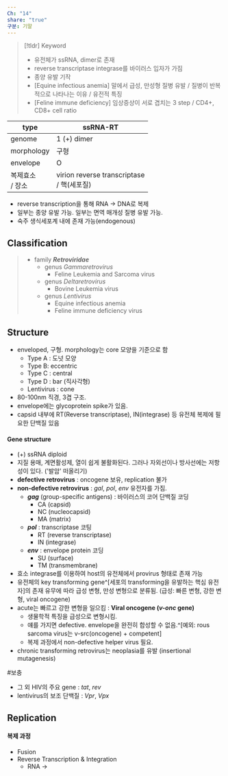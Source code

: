 ```yaml
---
Ch: "14"
share: "true"
구분: 기말
---
```


>[!tldr] Keyword
>- 유전체가 ssRNA, dimer로 존재
>- reverse transcriptase integrase를 바이러스 입자가 가짐
>- 종양 유발 기작
>- [Equine infectious anemia] 말에서 급성, 만성형 질병 유발 / 질병이 반복적으로 나타나는 이유 / 유전적 특징
>- [Feline immune deficiency] 임상증상이 서로 겹치는 3 step / CD4+, CD8+ cell ratio

| type         | ssRNA-RT                                 |
| ------------ | ---------------------------------------- |
| genome       | 1 (+) dimer                              |
| morphology   | 구형                                       |
| envelope     | O                                        |
| 복제효소<br>/ 장소 | virion reverse transcriptase<br>/ 핵(세포질) |
- reverse transcription을 통해 RNA → DNA로 복제
- 일부는 종양 유발 가능. 일부는 면역 매개성 질병 유발 가능.
- 숙주 생식세포계 내에 존재 가능(endogenous)
## Classification
> - family ***Retroviridae***
> 	- genus *Gammaretrovirus*
> 		- Feline Leukemia and Sarcoma virus
> 	- genus *Deltaretrovirus*
> 		- Bovine Leukemia virus
> 	- genus *Lentivirus*
> 		- Equine infectious anemia
> 		- Feline immune deficiency virus

## Structure
- enveloped, 구형. morphology는 core 모양을 기준으로 함
	- Type A : 도넛 모양
	- Type B:  eccentric
	- Type C : central
	- Type D : bar (직사각형)
	- Lentivirus : cone 
- 80-100nm 직경, 3겹 구조.
- envelope에는 glycoprotein spike가 있음.
- capsid 내부에 RT(Reverse transcriptase), IN(integrase) 등 유전체 복제에 필요한 단백질 있음

#### Gene structure
- (+) ssRNA diploid
- 지질 용매, 계면활성제, 열이 쉽게 불활화된다. 그러나 자외선이나 방사선에는 저항성이 있다. ('발암' 떠올리기)
- **defective retrovirus** : oncogene 보유, replication 불가
- **non-defective retrovirus** : *gal*, *pol*, *env* 유전자를 가짐.
	- ***gag*** (group-specific antigens) : 바이러스의 코어 단백질 코딩
		- CA (capsid)
		- NC (nucleocapsid)
		- MA (matrix)
	- ***pol*** : transcriptase 코팅
		- RT (reverse transcriptase)
		- IN (integrase)
	- ***env*** : envelope protein 코딩
		- SU (surface)
		- TM (transmembrane)
- 효소 integrase를 이용하여 host의 유전체에서 provirus 형태로 존재 가능
- 유전체의 key transforming gene^[세포의 transforming을 유발하는 핵심 유전자]의 존재 유무에 따라 급성 변형, 만성 변형으로 분류됨. (급성: 빠른 변형, 강한 변형, viral oncogene)
- acute는 빠르고 강한 변형을 일으킴 : **Viral oncogene (*v-onc* gene)**
	- 생물학적 특징을 급성으로 변형시킴.
	- 얘를 가지면 defective. envelope을 완전히 합성할 수 없음.^[예외: rous sarcoma virus는 v-src(oncogene) + competent]
	- 복제 과정에서 non-defective helper virus 필요.
- chronic transforming retrovirus는 neoplasia를 유발 (insertional mutagenesis)

#보충 
- 그 외 HIV의 주요 gene : *tat*, *rev*
- lentivirus의 보조 단백질 : *Vpr*, *Vpx*
## Replication

#### 복제 과정
- Fusion
- Reverse Transcription & Integration
	- RNA →